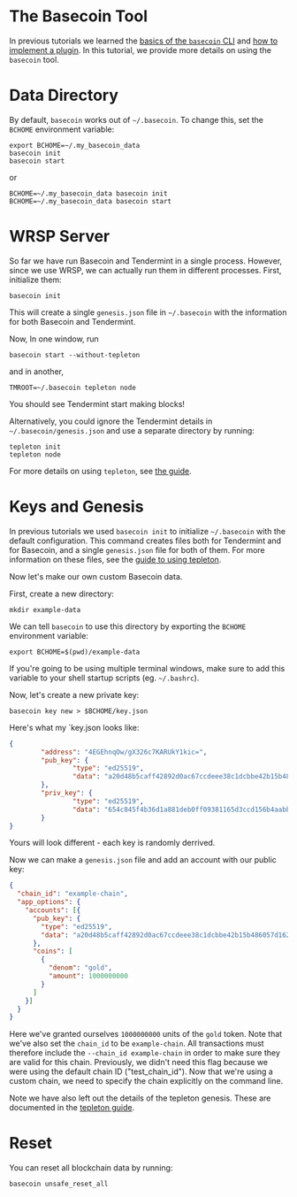 # The Basecoin Tool

In previous tutorials we learned the [basics of the `basecoin` CLI](/docs/guides/basecoin-basics)
and [how to implement a plugin](/docs/guides/example-plugin).
In this tutorial, we provide more details on using the `basecoin` tool.

# Data Directory

By default, `basecoin` works out of `~/.basecoin`. To change this, set the `BCHOME` environment variable:

```
export BCHOME=~/.my_basecoin_data
basecoin init
basecoin start
```

or 

```
BCHOME=~/.my_basecoin_data basecoin init
BCHOME=~/.my_basecoin_data basecoin start
```

# WRSP Server

So far we have run Basecoin and Tendermint in a single process.
However, since we use WRSP, we can actually run them in different processes.
First, initialize them:

```
basecoin init
```

This will create a single `genesis.json` file in `~/.basecoin` with the information for both Basecoin and Tendermint.

Now, In one window, run 

```
basecoin start --without-tepleton
```

and in another,

```
TMROOT=~/.basecoin tepleton node
```

You should see Tendermint start making blocks!

Alternatively, you could ignore the Tendermint details in `~/.basecoin/genesis.json` and use a separate directory by running:

```
tepleton init
tepleton node
```

For more details on using `tepleton`, see [the guide](https://tepleton.com/docs/guides/using-tepleton).

# Keys and Genesis

In previous tutorials we used `basecoin init` to initialize `~/.basecoin` with the default configuration.
This command creates files both for Tendermint and for Basecoin, and a single `genesis.json` file for both of them.
For more information on these files, see the [guide to using tepleton](https://tepleton.com/docs/guides/using-tepleton).

Now let's make our own custom Basecoin data.

First, create a new directory:

```
mkdir example-data
```

We can tell `basecoin` to use this directory by exporting the `BCHOME` environment variable:

```
export BCHOME=$(pwd)/example-data
```

If you're going to be using multiple terminal windows, make sure to add this variable to your shell startup scripts (eg. `~/.bashrc`).

Now, let's create a new private key:

```
basecoin key new > $BCHOME/key.json
```

Here's what my `key.json looks like:

```json
{
        "address": "4EGEhnqOw/gX326c7KARUkY1kic=",
        "pub_key": {
                "type": "ed25519",
                "data": "a20d48b5caff42892d0ac67ccdeee38c1dcbbe42b15b486057d16244541e8141"
        },
        "priv_key": {
                "type": "ed25519",
                "data": "654c845f4b36d1a881deb0ff09381165d3ccd156b4aabb5b51267e91f1d024a5a20d48b5caff42892d0ac67ccdeee38c1dcbbe42b15b486057d16244541e8141"
        }
}
```

Yours will look different - each key is randomly derrived.

Now we can make a `genesis.json` file and add an account with our public key:

```json
{
  "chain_id": "example-chain",
  "app_options": {
    "accounts": [{
      "pub_key": {
        "type": "ed25519",
        "data": "a20d48b5caff42892d0ac67ccdeee38c1dcbbe42b15b486057d16244541e8141"
      },
      "coins": [
        {
          "denom": "gold",
          "amount": 1000000000
        }
      ]
    }]
  }
}
```

Here we've granted ourselves `1000000000` units of the `gold` token.
Note that we've also set the `chain_id` to be `example-chain`.
All transactions must therefore include the `--chain_id example-chain` in order to make sure they are valid for this chain.
Previously, we didn't need this flag because we were using the default chain ID ("test_chain_id").
Now that we're using a custom chain, we need to specify the chain explicitly on the command line.

Note we have also left out the details of the tepleton genesis. These are documented in the [tepleton guide](https://tepleton.com/docs/guides/using-tepleton).


# Reset

You can reset all blockchain data by running:

```
basecoin unsafe_reset_all
```
